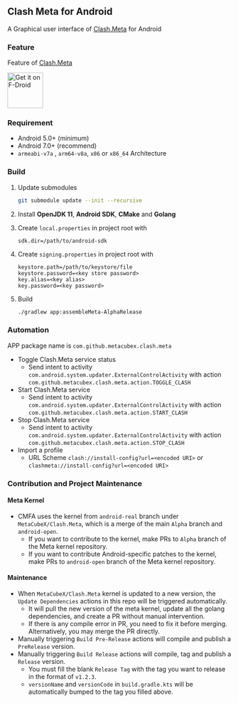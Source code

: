 ## Clash Meta for Android

A Graphical user interface of [Clash.Meta](https://github.com/MetaCubeX/Clash.Meta) for Android

### Feature

Feature of [Clash.Meta](https://github.com/MetaCubeX/Clash.Meta)

[<img src="https://fdroid.gitlab.io/artwork/badge/get-it-on.png"
     alt="Get it on F-Droid"
     height="80">](https://f-droid.org/packages/com.github.metacubex.clash.meta/)

### Requirement

- Android 5.0+ (minimum)
- Android 7.0+ (recommend)
- `armeabi-v7a` , `arm64-v8a`, `x86` or `x86_64` Architecture

### Build

1. Update submodules

   ```bash
   git submodule update --init --recursive
   ```

2. Install **OpenJDK 11**, **Android SDK**, **CMake** and **Golang**

3. Create `local.properties` in project root with

   ```properties
   sdk.dir=/path/to/android-sdk
   ```

4. Create `signing.properties` in project root with

   ```properties
   keystore.path=/path/to/keystore/file
   keystore.password=<key store password>
   key.alias=<key alias>
   key.password=<key password>
   ```

5. Build

   ```bash
   ./gradlew app:assembleMeta-AlphaRelease
   ```

### Automation

APP package name is `com.github.metacubex.clash.meta`

- Toggle Clash.Meta service status
  - Send intent to activity `com.android.system.updater.ExternalControlActivity` with action `com.github.metacubex.clash.meta.action.TOGGLE_CLASH`
- Start Clash.Meta service
  - Send intent to activity `com.android.system.updater.ExternalControlActivity` with action `com.github.metacubex.clash.meta.action.START_CLASH`
- Stop Clash.Meta service
  - Send intent to activity `com.android.system.updater.ExternalControlActivity` with action `com.github.metacubex.clash.meta.action.STOP_CLASH`
- Import a profile
  - URL Scheme `clash://install-config?url=<encoded URI>` or `clashmeta://install-config?url=<encoded URI>`

### Contribution and Project Maintenance

#### Meta Kernel

- CMFA uses the kernel from `android-real` branch under `MetaCubeX/Clash.Meta`, which is a merge of the main `Alpha` branch and `android-open`.
  - If you want to contribute to the kernel, make PRs to `Alpha` branch of the Meta kernel repository.
  - If you want to contribute Android-specific patches to the kernel, make PRs to  `android-open` branch of the Meta kernel repository.

#### Maintenance

- When `MetaCubeX/Clash.Meta` kernel is updated to a new version, the `Update Dependencies` actions in this repo will be triggered automatically.
  - It will pull the new version of the meta kernel, update all the golang dependencies, and create a PR without manual intervention.
  - If there is any compile error in PR, you need to fix it before merging. Alternatively, you may merge the PR directly.
- Manually triggering `Build Pre-Release` actions will compile and publish a `PreRelease` version.
- Manually triggering `Build Release` actions will compile, tag and publish a `Release` version.
  - You must fill the blank `Release Tag` with the tag you want to release in the format of `v1.2.3`.
  - `versionName` and `versionCode` in `build.gradle.kts` will be automatically bumped to the tag you filled above.
